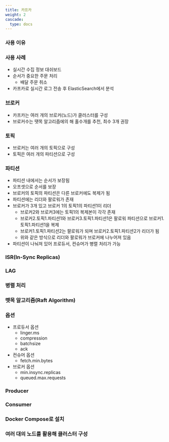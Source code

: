 ```yaml
---
title: 카프카
weight: 2
cascade:
  type: docs
---
```

### 사용 이유

### 사용 사례
- 실시간 수집 정보 대쉬보드
- 순서가 중요한 주문 처리
  - 배달 주문 취소
- 카프카로 실시간 로그 전송 후 ElasticSearch에서 분석

### 브로커
- 카프카는 여러 개의 브로커(노드)가 클러스터를 구성
- 브로커수는 땟목 알고리즘에의 해 홀수개를 추천, 최수 3개 권장

### 토픽
- 브로커는 여러 개의 토픽으로 구성
- 토픽은 여러 개의 파티션으로 구성

### 파티션
- 파티션 내에서는 순서가 보장됨
- 오프셋으로 순서를 보장
- 브로커의 토픽의 파티션은 다른 브로커에도 복제가 됨
- 파티션에는 리더와 팔로워가 존재
- 브로커가 3개 있고 브로커 1의 토픽1의 파티션1이 리더
  - 브로커2와 브로커3에는 토픽1의 복제본이 각각 존재
  - 브로커2.토픽1.파티션1와 브로커3.토픽1.파티션1은 팔로워 파티션으로 브로커1.토픽1.파티션1을 복제
  - 브로커1.토픽1.파티션2는 팔로워가 되며 브로커2.토픽1.파티션2가 리더가 됨
  - 위와 같은 방식으로 리더와 팔로워가 브로커에 나누어져 있음
- 파티션이 나눠져 있어 프로듀서, 컨슈머가 병렬 처리가 가능

### ISR(In-Sync Replicas)

### LAG

### 병렬 처리

### 뗏목 알고리즘(Raft Algorithm)

### 옵션
- 프로듀서 옵션
  - linger.ms
  - compression
  - batchsize
  - ack
- 컨슈머 옵션
  - fetch.min.bytes
- 브로커 옵션
  - min.insync.replicas
  - queued.max.requests

### Producer

### Consumer

### Docker Compose로 설치


### 여러 대의 노드를 활용해 클러스터 구성